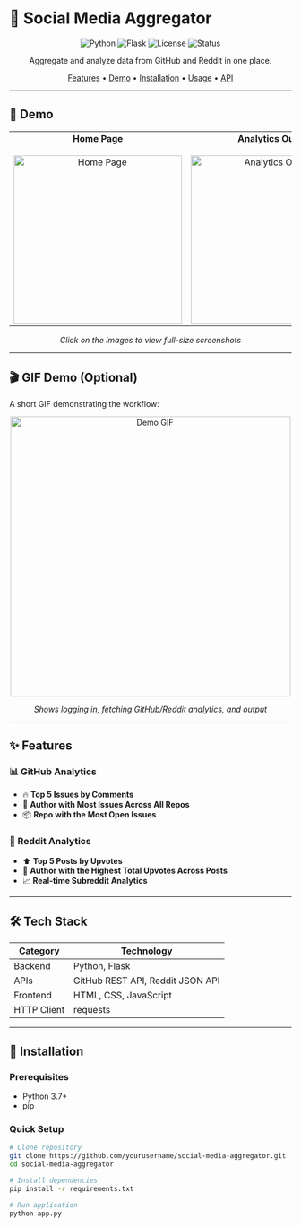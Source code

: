 # 🚀 Social Media Aggregator

<div align="center">

![Python](https://img.shields.io/badge/python-3.7+-blue.svg)
![Flask](https://img.shields.io/badge/flask-3.0.0-green.svg)
![License](https://img.shields.io/badge/license-MIT-yellow.svg)
![Status](https://img.shields.io/badge/status-active-success.svg)

Aggregate and analyze data from GitHub and Reddit in one place.

[Features](#-features) • [Demo](#-demo) • [Installation](#-installation) • [Usage](#-usage) • [API](#-api-endpoints)

</div>

---

## 📸 Demo

<div align="center">

<table>
  <tr>
    <td align="center">
      <strong>Home Page</strong><br><br>
      <a href="https://github.com/user-attachments/assets/59df991c-23d4-40e9-96cd-978eecc8bf4b">
        <img src="https://github.com/user-attachments/assets/59df991c-23d4-40e9-96cd-978eecc8bf4b" alt="Home Page" width="300">
      </a>
    </td>
    <td align="center">
      <strong>Analytics Output</strong><br><br>
      <a href="https://github.com/user-attachments/assets/31ae4ea9-8d88-4a31-8a51-ecab0c18e469">
        <img src="https://github.com/user-attachments/assets/31ae4ea9-8d88-4a31-8a51-ecab0c18e469" alt="Analytics Output" width="300">
      </a>
    </td>
  </tr>
</table>

<p><i>Click on the images to view full-size screenshots</i></p>

</div>

---

## 🎬 GIF Demo (Optional)

A short GIF demonstrating the workflow:

<div align="center">
<img src="https://media.giphy.com/media/3oEjI6SIIHBdRxXI40/giphy.gif" alt="Demo GIF" width="500"/>
<p><i>Shows logging in, fetching GitHub/Reddit analytics, and output</i></p>
</div>

---

## ✨ Features

### 📊 GitHub Analytics
- 🔥 **Top 5 Issues by Comments**  
- 👤 **Author with Most Issues Across All Repos**  
- 📦 **Repo with the Most Open Issues**

### 🔴 Reddit Analytics
- ⬆️ **Top 5 Posts by Upvotes**  
- 👥 **Author with the Highest Total Upvotes Across Posts**  
- 📈 **Real-time Subreddit Analytics**

---

## 🛠️ Tech Stack

| Category | Technology |
|----------|------------|
| Backend  | Python, Flask |
| APIs     | GitHub REST API, Reddit JSON API |
| Frontend | HTML, CSS, JavaScript |
| HTTP Client | requests |

---

## 🚀 Installation

### Prerequisites
- Python 3.7+
- pip

### Quick Setup

```bash
# Clone repository
git clone https://github.com/yourusername/social-media-aggregator.git
cd social-media-aggregator

# Install dependencies
pip install -r requirements.txt

# Run application
python app.py
